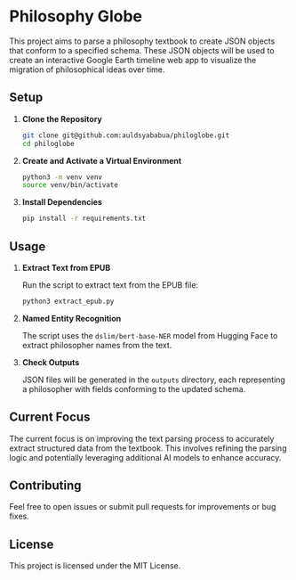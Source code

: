 # Philosophy Globe

This project aims to parse a philosophy textbook to create JSON objects that conform to a specified schema. These JSON objects will be used to create an interactive Google Earth timeline web app to visualize the migration of philosophical ideas over time.

## Setup

1. **Clone the Repository**
   ```bash
   git clone git@github.com:auldsyababua/philoglobe.git
   cd philoglobe
   ```

2. **Create and Activate a Virtual Environment**
   ```bash
   python3 -m venv venv
   source venv/bin/activate
   ```

3. **Install Dependencies**
   ```bash
   pip install -r requirements.txt
   ```

## Usage

1. **Extract Text from EPUB**
   
   Run the script to extract text from the EPUB file:
   ```bash
   python3 extract_epub.py
   ```

2. **Named Entity Recognition**

   The script uses the `dslim/bert-base-NER` model from Hugging Face to extract philosopher names from the text.

3. **Check Outputs**

   JSON files will be generated in the `outputs` directory, each representing a philosopher with fields conforming to the updated schema.

## Current Focus

The current focus is on improving the text parsing process to accurately extract structured data from the textbook. This involves refining the parsing logic and potentially leveraging additional AI models to enhance accuracy.

## Contributing

Feel free to open issues or submit pull requests for improvements or bug fixes.

## License

This project is licensed under the MIT License. 